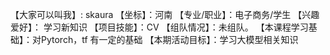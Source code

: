 【大家可以叫我】: skaura
【坐标】：河南
【专业/职业】：电子商务/学生
【兴趣爱好】： 学习新知识
【项目技能】：CV
【组队情况】：未组队。
【本课程学习基础】：对Pytorch，tf 有一定的基础
【本期活动目标】：学习大模型相关知识
